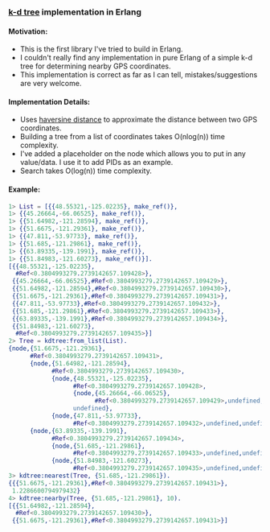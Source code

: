 ### [k-d tree](https://en.wikipedia.org/wiki/K-d_tree) implementation in Erlang

#### Motivation:
* This is the first library I've tried to build in Erlang.
* I couldn't really find any implementation in pure Erlang of a simple k-d tree for determining nearby GPS coordinates.
* This implementation is correct as far as I can tell, mistakes/suggestions are very welcome.

#### Implementation Details:
* Uses [haversine distance](https://en.wikipedia.org/wiki/Haversine_formula) to approximate the distance between two GPS coordinates.
* Building a tree from a list of coordinates takes O(nlog(n)) time complexity.
* I've added a placeholder on the node which allows you to put in any value/data. I use it to add PIDs as an example.
* Search takes O(log(n)) time complexity.

#### Example:
```Erlang
1> List = [{{48.55321,-125.02235}, make_ref()},
1> {{45.26664,-66.06525}, make_ref()},
1> {{51.64982,-121.28594}, make_ref()},
1> {{51.6675,-121.29361}, make_ref()},
1> {{47.811,-53.97733}, make_ref()},
1> {{51.685,-121.29861}, make_ref()},
1> {{63.89335,-139.1991}, make_ref()},
1> {{51.84983,-121.60273}, make_ref()}].
[{{48.55321,-125.02235},
  #Ref<0.3804993279.2739142657.109428>},
 {{45.26664,-66.06525},#Ref<0.3804993279.2739142657.109429>},
 {{51.64982,-121.28594},#Ref<0.3804993279.2739142657.109430>},
 {{51.6675,-121.29361},#Ref<0.3804993279.2739142657.109431>},
 {{47.811,-53.97733},#Ref<0.3804993279.2739142657.109432>},
 {{51.685,-121.29861},#Ref<0.3804993279.2739142657.109433>},
 {{63.89335,-139.1991},#Ref<0.3804993279.2739142657.109434>},
 {{51.84983,-121.60273},
  #Ref<0.3804993279.2739142657.109435>}]
2> Tree = kdtree:from_list(List).
{node,{51.6675,-121.29361},
      #Ref<0.3804993279.2739142657.109431>,
      {node,{51.64982,-121.28594},
            #Ref<0.3804993279.2739142657.109430>,
            {node,{48.55321,-125.02235},
                  #Ref<0.3804993279.2739142657.109428>,
                  {node,{45.26664,-66.06525},
                        #Ref<0.3804993279.2739142657.109429>,undefined,undefined},
                  undefined},
            {node,{47.811,-53.97733},
                  #Ref<0.3804993279.2739142657.109432>,undefined,undefined}},
      {node,{63.89335,-139.1991},
            #Ref<0.3804993279.2739142657.109434>,
            {node,{51.685,-121.29861},
                  #Ref<0.3804993279.2739142657.109433>,undefined,undefined},
            {node,{51.84983,-121.60273},
                  #Ref<0.3804993279.2739142657.109435>,undefined,undefined}}}
3> kdtree:nearest(Tree, {51.685,-121.29861}).
{{{51.6675,-121.29361},#Ref<0.3804993279.2739142657.109431>},
 1.2286600794979432}
4> kdtree:nearby(Tree, {51.685,-121.29861}, 10).
[{{51.64982,-121.28594},
  #Ref<0.3804993279.2739142657.109430>},
 {{51.6675,-121.29361},#Ref<0.3804993279.2739142657.109431>}]
```
